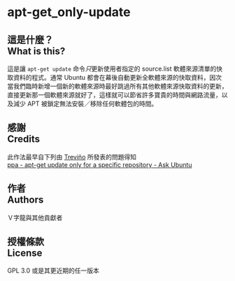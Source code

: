 # apt-get_only-update
## 這是什麼？<br />What is this?
這是讓 `apt-get update` 命令*只*更新使用者指定的 source.list 軟體來源清單的快取資料的程式。通常 Ubuntu 都會在幕後自動更新全軟體來源的快取資料，因次當我們臨時新增一個新的軟體來源時最好跳過所有其他軟體來源快取資料的更新，直接更新那一個軟體來源就好了，這樣就可以節省許多寶貴的時間與網路流量，以及減少 APT 被鎖定無法安裝／移除任何軟體包的時間。

## 感謝<br />Credits
此作法最早自下列由 [Treviño](http://askubuntu.com/users/7788/trevino) 所發表的問題得知  
[ppa - apt-get update only for a specific repository - Ask Ubuntu](http://askubuntu.com/questions/65245/apt-get-update-only-for-a-specific-repository)

## 作者<br />Authors
Ｖ字龍與其他貢獻者

## 授權條款<br />License
GPL 3.0 或是其更近期的任一版本